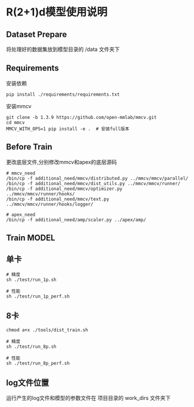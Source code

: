 # R(2+1)d模型使用说明

## Dataset Prepare

将处理好的数据集放到模型目录的 /data 文件夹下

## Requirements

安装依赖
```shell
pip install ./requirements/requirements.txt
```

安装mmcv

```shell
git clone -b 1.3.9 https://github.com/open-mmlab/mmcv.git
cd mmcv
MMCV_WITH_OPS=1 pip install -e .  # 安装full版本
```

## Before Train

更改底层文件,分别修改mmcv和apex的底层源码

```shell
# mmcv_need
/bin/cp -f additional_need/mmcv/distributed.py ../mmcv/mmcv/parallel/
/bin/cp -f additional_need/mmcv/dist_utils.py ../mmcv/mmcv/runner/
/bin/cp -f additional_need/mmcv/optimizer.py ../mmcv/mmcv/runner/hooks/
/bin/cp -f additional_need/mmcv/text.py ../mmcv/mmcv/runner/hooks/logger/

# apex_need
/bin/cp -f additional_need/amp/scaler.py ../apex/amp/
```

## Train MODEL

## 单卡

```shell
# 精度
sh ./test/run_1p.sh

# 性能
sh ./test/run_1p_perf.sh
```

## 8卡

```shell
chmod a+x ./tools/dist_train.sh

# 精度
sh ./test/run_8p.sh

# 性能
sh ./test/run_8p_perf.sh
```

## log文件位置

运行产生的log文件和模型的参数文件在 项目目录的 work_dirs 文件夹下
